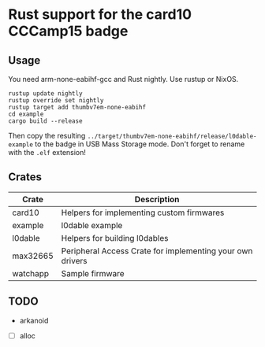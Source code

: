 # Rust support for the card10 CCCamp15 badge

## Usage

You need arm-none-eabihf-gcc and Rust nightly. Use rustup or NixOS.

```shell
rustup update nightly
rustup override set nightly
rustup target add thumbv7em-none-eabihf
cd example
cargo build --release
```

Then copy the resulting
`../target/thumbv7em-none-eabihf/release/l0dable-example` to the badge
in USB Mass Storage mode. Don't forget to rename with the `.elf`
extension!

## Crates

| Crate    | Description                                               |
| ----     | ---                                                       |
| card10   | Helpers for implementing custom firmwares                 |
| example  | l0dable example                                           |
| l0dable  | Helpers for building l0dables                             |
| max32665 | Peripheral Access Crate for implementing your own drivers |
| watchapp | Sample firmware                                           |

## TODO

- arkanoid
- [ ] alloc
